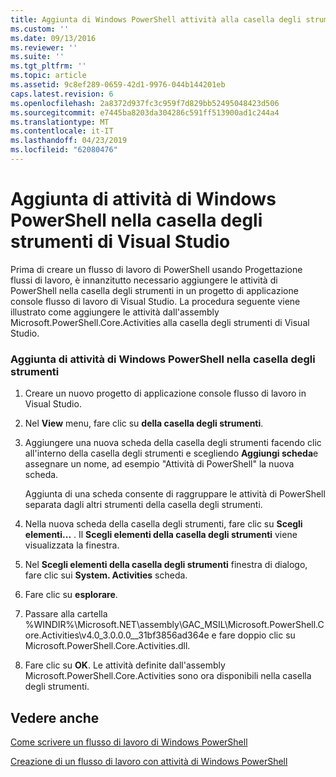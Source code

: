 ```yaml
---
title: Aggiunta di Windows PowerShell attività alla casella degli strumenti di Visual Studio | Microsoft Docs
ms.custom: ''
ms.date: 09/13/2016
ms.reviewer: ''
ms.suite: ''
ms.tgt_pltfrm: ''
ms.topic: article
ms.assetid: 9c8ef289-0659-42d1-9976-044b144201eb
caps.latest.revision: 6
ms.openlocfilehash: 2a8372d937fc3c959f7d829bb52495048423d506
ms.sourcegitcommit: e7445ba8203da304286c591ff513900ad1c244a4
ms.translationtype: MT
ms.contentlocale: it-IT
ms.lasthandoff: 04/23/2019
ms.locfileid: "62080476"
---
```

# <a name="adding-windows-powershell-activities-to-the-visual-studio-toolbox"></a>Aggiunta di attività di Windows PowerShell nella casella degli strumenti di Visual Studio

Prima di creare un flusso di lavoro di PowerShell usando Progettazione flussi di lavoro, è innanzitutto necessario aggiungere le attività di PowerShell nella casella degli strumenti in un progetto di applicazione console flusso di lavoro di Visual Studio. La procedura seguente viene illustrato come aggiungere le attività dall'assembly Microsoft.PowerShell.Core.Activities alla casella degli strumenti di Visual Studio.

### <a name="adding-windows-powershell-activities-to-the-toolbox"></a>Aggiunta di attività di Windows PowerShell nella casella degli strumenti

1. Creare un nuovo progetto di applicazione console flusso di lavoro in Visual Studio.

2. Nel **View** menu, fare clic su **della casella degli strumenti**.

3. Aggiungere una nuova scheda della casella degli strumenti facendo clic all'interno della casella degli strumenti e scegliendo **Aggiungi scheda**e assegnare un nome, ad esempio "Attività di PowerShell" la nuova scheda.

   Aggiunta di una scheda consente di raggruppare le attività di PowerShell separata dagli altri strumenti della casella degli strumenti.

4. Nella nuova scheda della casella degli strumenti, fare clic su **Scegli elementi...** . Il **Scegli elementi della casella degli strumenti** viene visualizzata la finestra.

5. Nel **Scegli elementi della casella degli strumenti** finestra di dialogo, fare clic sui **System. Activities** scheda.

6. Fare clic su **esplorare**.

7. Passare alla cartella %WINDIR%\Microsoft.NET\assembly\GAC_MSIL\Microsoft.PowerShell.Core.Activities\v4.0_3.0.0.0__31bf3856ad364e e fare doppio clic su Microsoft.PowerShell.Core.Activities.dll.

8. Fare clic su **OK**. Le attività definite dall'assembly Microsoft.PowerShell.Core.Activities sono ora disponibili nella casella degli strumenti.

## <a name="see-also"></a>Vedere anche

[Come scrivere un flusso di lavoro di Windows PowerShell](./writing-a-windows-powershell-workflow.md)

[Creazione di un flusso di lavoro con attività di Windows PowerShell](./creating-a-workflow-with-windows-powershell-activities.md)